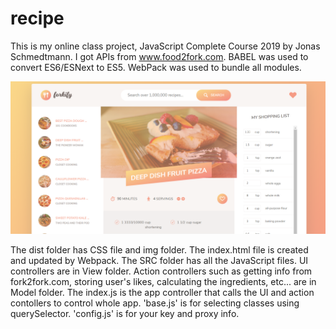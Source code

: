 # recipe


This is my online class project, JavaScript Complete Course 2019 by Jonas Schmedtmann. I got APIs from www.food2fork.com.  BABEL was used to convert ES6/ESNext to ES5. WebPack was used to bundle all modules.

![](/dist/img/recipe.png)

The dist folder has CSS file and img folder.  The index.html file is created and updated by Webpack.  The SRC folder has all the JavaScript files.  UI controllers are in View folder.  Action controllers such as getting info from fork2fork.com, storing user's likes, calculating the ingredients, etc... are in Model folder.  The index.js is the app controller that calls the UI and action contollers to control whole app.  'base.js' is for selecting classes using querySelector.  'config.js' is for your key and proxy info. 
